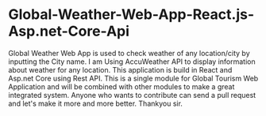 # Global-Weather-Web-App-React.js-Asp.net-Core-Api
Global Weather Web App is used to check weather of any location/city by inputting the City name. I am Using AccuWeather API to display information about weather for any location. This application is build in React and Asp.net Core using Rest API.
This is a single module for Global Tourism Web Application and will be combined with other modules to make a great integrated system.
Anyone who wants to contribute can send a pull request and let's make it more and more better. Thankyou sir.
